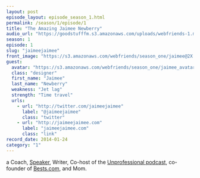 ```yaml
---
layout: post
episode_layout: episode_season_1.html
permalink: /season/1/episode/1
title: "The Amazing Jaimee Newberry"
audio_url: "https://goodstufffm.s3.amazonaws.com/uploads/webfriends-1.mp3"
season: 1
episode: 1
slug: "jaimeejaimee"
front_image: "https://s3.amazonaws.com/webfriends/season_one/jaimee@2X.png"
guest:
  avatar: "https://s3.amazonaws.com/webfriends/season_one/jaimee_avatar.jpg"
  class: "designer"
  first_name: "Jaimee"
  last_name: "Newberry"
  weakness: "Jet lag"
  strength: "Time travel"
  urls:
    - url: "http://twitter.com/jaimeejaimee"
      label: "@jaimeejaimee"
      class: "twitter"
    - url: "http://jaimeejaimee.com"
      label: "jaimeejaimee.com"
      class: "link"
record_date: 2014-01-24
category: "1"
---
```

a Coach, [Speaker](http://ohheyjaimee.tumblr.com/about#confs), Writer, Co-host of the [Unprofessional podcast](http://unprofesh.com/), co-founder of [Bests.com](http://www.bests.com), and Mom.
